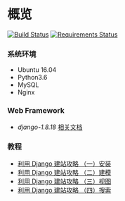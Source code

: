 # 概览
[![Build Status](https://travis-ci.org/edison7500/dugong.svg?branch=master)](https://travis-ci.org/edison7500/dugong)
[![Requirements Status](https://requires.io/github/edison7500/dugong/requirements.svg?branch=master)](https://requires.io/github/edison7500/dugong/requirements/?branch=master)

### 系统环境
* Ubuntu 16.04
* Python3.6
* MySQL
* Nginx


### Web Framework
* *django-1.8.18* [相关文档](https://docs.djangoproject.com/en/1.8/)


### 教程
* [利用 Django 建站攻略 （一）安装](https://jiaxin.im/blog/li-yong-django-jian-zhan-gong/)
* [利用 Django 建站攻略 （二）建模](https://jiaxin.im/blog/li-yong-django-jian-zhan-gon-1/)
* [利用 Django 建站攻略 （三）视图](https://jiaxin.im/blog/li-yong-django-jian-zhan-gon-2/)
* [利用 Django 建站攻略 （四）搜索](https://jiaxin.im/blog/li-yong-django-jian-zhan-gon-3/)
